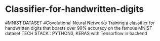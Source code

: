 # Classifier-for-handwritten-digits
#MNIST DATASET
#Covolutional Neural Networks
Training a classifier for handwritten digits that boasts over 99% accuracy on the famous MNIST dataset
TECH STACK : PYTHON3, KERAS with Tensorflow in backend
